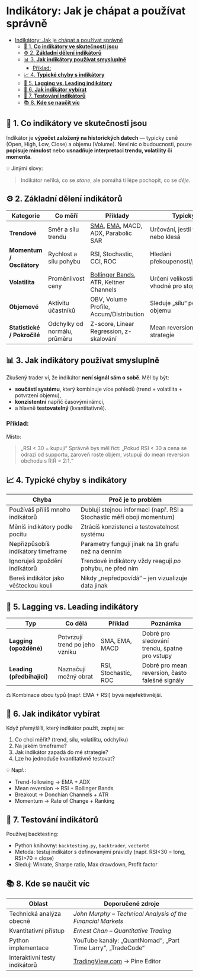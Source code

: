 # Indikátory: Jak je chápat a používat správně

- [Indikátory: Jak je chápat a používat správně](#indikátory-jak-je-chápat-a-používat-správně)
  - [🧠 1. **Co indikátory ve skutečnosti jsou**](#-1-co-indikátory-ve-skutečnosti-jsou)
  - [⚙️ 2. **Základní dělení indikátorů**](#️-2-základní-dělení-indikátorů)
  - [📊 3. **Jak indikátory používat smysluplně**](#-3-jak-indikátory-používat-smysluplně)
    - [Příklad:](#příklad)
  - [📈 4. **Typické chyby s indikátory**](#-4-typické-chyby-s-indikátory)
  - [📐 5. **Lagging vs. Leading indikátory**](#-5-lagging-vs-leading-indikátory)
  - [🧩 6. **Jak indikátor vybírat**](#-6-jak-indikátor-vybírat)
  - [🧪 7. **Testování indikátorů**](#-7-testování-indikátorů)
  - [📚 8. **Kde se naučit víc**](#-8-kde-se-naučit-víc)


## 🧠 1. **Co indikátory ve skutečnosti jsou**

Indikátor je **výpočet založený na historických datech** — typicky ceně (Open, High, Low, Close) a objemu (Volume).
Neví nic o budoucnosti, pouze **popisuje minulost** nebo **usnadňuje interpretaci trendu, volatility či momenta**.

💡 Jinými slovy:

> Indikátor neříká, co se *stane*, ale pomáhá ti lépe pochopit, co se *děje*.


## ⚙️ 2. **Základní dělení indikátorů**

| Kategorie                   | Co měří                      | Příklady                                | Typický účel                                   |
| --------------------------- | ---------------------------- | --------------------------------------- | ---------------------------------------------- |
| **Trendové**                | Směr a sílu trendu           | [SMA](SMA.md), [EMA](EMA.md), MACD, ADX, Parabolic SAR      | Určování, jestli trh roste nebo klesá          |
| **Momentum / Oscilátory**   | Rychlost a sílu pohybu       | RSI, Stochastic, CCI, ROC               | Hledání překoupenosti/přeprodanosti            |
| **Volatilita**              | Proměnlivost ceny            | [Bollinger Bands](Bollinger%20Bands.md), ATR, Keltner Channels  | Určení velikosti pohybů, vhodné pro stop-lossy |
| **Objemové**                | Aktivitu účastníků           | OBV, Volume Profile, Accum/Distribution | Sleduje „sílu“ pohybu podle objemu             |
| **Statistické / Pokročilé** | Odchylky od normálu, průměru | Z-score, Linear Regression, z-skalování | Mean reversion, arbitrážní strategie           |


## 📊 3. **Jak indikátory používat smysluplně**

Zkušený trader ví, že indikátor **není signál sám o sobě**.
Měl by být:

* **součástí systému**, který kombinuje více pohledů (trend + volatilita + potvrzení objemu),
* **konzistentní** napříč časovými rámci,
* a hlavně **testovatelný** (kvantitativně).

### Příklad:

Místo:

> „RSI < 30 = kupuji“
> Správně bys měl říct:
> „Pokud RSI < 30 a cena se odrazí od supportu, zároveň roste objem, vstupuji do mean reversion obchodu s R:R = 2:1.“


## 📈 4. **Typické chyby s indikátory**

| Chyba                                | Proč je to problém                                                     |
| ------------------------------------ | ---------------------------------------------------------------------- |
| Používáš příliš mnoho indikátorů     | Dublují stejnou informaci (např. RSI a Stochastic měří obojí momentum) |
| Měníš indikátory podle pocitu        | Ztrácíš konzistenci a testovatelnost systému                           |
| Nepřizpůsobíš indikátory timeframe   | Parametry fungují jinak na 1h grafu než na denním                      |
| Ignoruješ zpoždění indikátorů        | Trendové indikátory vždy reagují *po* pohybu, ne před ním              |
| Bereš indikátor jako věšteckou kouli | Nikdy „nepředpovídá“ – jen vizualizuje data jinak                      |


## 📐 5. **Lagging vs. Leading indikátory**

| Typ                        | Co dělá                        | Příklad              | Poznámka                                        |
| -------------------------- | ------------------------------ | -------------------- | ----------------------------------------------- |
| **Lagging (opožděné)**     | Potvrzují trend po jeho vzniku | SMA, EMA, MACD       | Dobré pro sledování trendu, špatné pro vstupy   |
| **Leading (předbíhající)** | Naznačují možný obrat          | RSI, Stochastic, ROC | Dobré pro mean reversion, často falešné signály |

⚖️ Kombinace obou typů (např. EMA + RSI) bývá nejefektivnější.


## 🧩 6. **Jak indikátor vybírat**

Když přemýšlíš, který indikátor použít, zeptej se:

1. Co chci měřit? (trend, sílu, volatilitu, odchylku)
2. Na jakém timeframe?
3. Jak indikátor zapadá do mé strategie?
4. Lze ho jednoduše kvantitativně testovat?

💡 Např.:

* Trend-following → EMA + ADX
* Mean reversion → RSI + Bollinger Bands
* Breakout → Donchian Channels + ATR
* Momentum → Rate of Change + Ranking


## 🧪 7. **Testování indikátorů**

Používej backtesting:

* Python knihovny: `backtesting.py`, `backtrader`, `vectorbt`
* Metoda: testuj indikátor s definovanými pravidly (např. RSI<30 = long, RSI>70 = close)
* Sleduj: Winrate, Sharpe ratio, Max drawdown, Profit factor


## 📚 8. **Kde se naučit víc**

| Oblast                        | Doporučené zdroje                                            |
| ----------------------------- | ------------------------------------------------------------ |
| Technická analýza obecně      | *John Murphy – Technical Analysis of the Financial Markets*  |
| Kvantitativní přístup         | *Ernest Chan – Quantitative Trading*                         |
| Python implementace           | YouTube kanály: „QuantNomad“, „Part Time Larry“, „TradeCode“ |
| Interaktivní testy indikátorů | [TradingView.com](https://www.tradingview.com) → Pine Editor |
